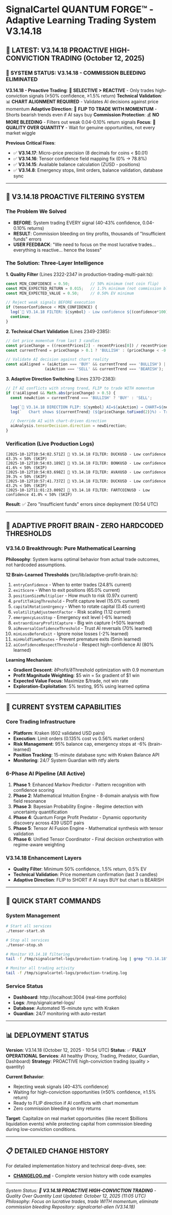 # SignalCartel QUANTUM FORGE™ - Adaptive Learning Trading System V3.14.18

## 🚀 **LATEST: V3.14.18 PROACTIVE HIGH-CONVICTION TRADING** (October 12, 2025)

### 🎯 **SYSTEM STATUS: V3.14.18 - COMMISSION BLEEDING ELIMINATED**

**V3.14.18 - Proactive Trading**: 🎯 **SELECTIVE > REACTIVE** - Only trades high-conviction signals (≥50% confidence, ≥1.5% return)
**Technical Validation**: 📊 **CHART ALIGNMENT REQUIRED** - Validates AI decisions against price momentum
**Adaptive Direction**: 🔄 **FLIP TO TRADE WITH MOMENTUM** - Shorts bearish trends even if AI says buy
**Commission Protection**: 💰 **NO MORE BLEEDING** - Filters out weak 0.04-0.10% return signals
**Focus**: 🧠 **QUALITY OVER QUANTITY** - Wait for genuine opportunities, not every market wiggle

**Previous Critical Fixes**:
- ✅ **V3.14.17**: Micro-price precision (8 decimals for coins < $0.01)
- ✅ **V3.14.16**: Tensor confidence field mapping fix (0% → 78.8%)
- ✅ **V3.14.15**: Available balance calculation (ZUSD - positions)
- ✅ **V3.14.8**: Emergency stops, limit orders, balance validation, database sync

---

## 🎯 **V3.14.18 PROACTIVE FILTERING SYSTEM**

### **The Problem We Solved**
- **BEFORE**: System trading EVERY signal (40-43% confidence, 0.04-0.10% returns)
- **RESULT**: Commission bleeding on tiny profits, thousands of "Insufficient funds" errors
- **USER FEEDBACK**: "We need to focus on the most lucrative trades... everything is reactive... hence the losses"

### **The Solution: Three-Layer Intelligence**

**1. Quality Filter** (Lines 2322-2347 in production-trading-multi-pair.ts):
```typescript
const MIN_CONFIDENCE = 0.50;         // 50% minimum (not coin flip)
const MIN_EXPECTED_RETURN = 0.015;   // 1.5% minimum (not commission bleeding)
const MIN_EXPECTED_VALUE = 0.50;     // 0.50% EV minimum

// Reject weak signals BEFORE execution
if (tensorConfidence < MIN_CONFIDENCE) {
  log(`🚫 V3.14.18 FILTER: ${symbol} - Low confidence ${(confidence*100).toFixed(1)}% < 50% (SKIP)`);
  continue;
}
```

**2. Technical Chart Validation** (Lines 2349-2385):
```typescript
// Get price momentum from last 3 candles
const priceChange = ((recentPrices[2] - recentPrices[0]) / recentPrices[0]) * 100;
const currentTrend = priceChange > 0.1 ? 'BULLISH' : (priceChange < -0.1 ? 'BEARISH' : 'NEUTRAL');

// Validate AI decision against chart reality
const aiAligned = (aiAction === 'BUY' && currentTrend === 'BULLISH') ||
                 (aiAction === 'SELL' && currentTrend === 'BEARISH');
```

**3. Adaptive Direction Switching** (Lines 2370-2383):
```typescript
// If AI conflicts with strong trend, FLIP to trade WITH momentum
if (!aiAligned && Math.abs(priceChange) > 0.5) {
  const newAction = currentTrend === 'BULLISH' ? 'BUY' : 'SELL';

  log(`🔄 V3.14.18 DIRECTION FLIP: ${symbol} AI=${aiAction} → CHART=${newAction}`);
  log(`   Chart shows ${currentTrend} (${priceChange.toFixed(2)}%) - Trading WITH momentum!`);

  // Override AI with chart-driven direction
  aiAnalysis.tensorDecision.direction = newDirection;
}
```

### **Verification (Live Production Logs)**
```
[2025-10-12T10:54:02.571Z] 🚫 V3.14.18 FILTER: DUCKUSD - Low confidence 43.3% < 50% (SKIP)
[2025-10-12T10:54:03.189Z] 🚫 V3.14.18 FILTER: BONKUSD - Low confidence 41.6% < 50% (SKIP)
[2025-10-12T10:54:03.698Z] 🚫 V3.14.18 FILTER: AVAXUSD - Low confidence 39.3% < 50% (SKIP)
[2025-10-12T10:57:41.737Z] 🚫 V3.14.18 FILTER: DUCKUSD - Low confidence 43.2% < 50% (SKIP)
[2025-10-12T11:01:23.009Z] 🚫 V3.14.18 FILTER: FARTCOINUSD - Low confidence 41.0% < 50% (SKIP)
```

**Result**: ✅ Zero "Insufficient funds" errors since deployment (10:54 UTC)

---

## 🧠 **ADAPTIVE PROFIT BRAIN - ZERO HARDCODED THRESHOLDS**

### **V3.14.0 Breakthrough: Pure Mathematical Learning**

**Philosophy**: System learns optimal behavior from actual trade outcomes, not hardcoded assumptions.

**12 Brain-Learned Thresholds** (src/lib/adaptive-profit-brain.ts):
1. `entryConfidence` - When to enter trades (24.8% current)
2. `exitScore` - When to exit positions (65.0% current)
3. `positionSizeMultiplier` - How much to risk (0.97x current)
4. `profitTakingThreshold` - Profit capture level (15.0% current)
5. `capitalRotationUrgency` - When to rotate capital (0.45 current)
6. `volatilityAdjustmentFactor` - Risk scaling (1.12 current)
7. `emergencyLossStop` - Emergency exit level (-6% learned)
8. `extraordinaryProfitCapture` - Big win capture (+50% learned)
9. `aiReversalConfidenceThreshold` - Trust AI reversals (70% learned)
10. `minLossBeforeExit` - Ignore noise losses (-2% learned)
11. `minHoldTimeMinutes` - Prevent premature exits (5min learned)
12. `aiConfidenceRespectThreshold` - Respect high-confidence AI (80% learned)

**Learning Mechanism**:
- **Gradient Descent**: ∂Profit/∂Threshold optimization with 0.9 momentum
- **Profit Magnitude Weighting**: $5 win = 5x gradient of $1 win
- **Expected Value Focus**: Maximize $/trade, not win rate
- **Exploration-Exploitation**: 5% testing, 95% using learned optima

---

## 🎯 **CURRENT SYSTEM CAPABILITIES**

### **Core Trading Infrastructure**
- **Platform**: Kraken (602 validated USD pairs)
- **Execution**: Limit orders (0.135% cost vs 0.56% market orders)
- **Risk Management**: 95% balance cap, emergency stops at -6% (brain-learned)
- **Position Tracking**: 15-minute database sync with Kraken Balance API
- **Monitoring**: 24/7 System Guardian with ntfy alerts

### **6-Phase AI Pipeline** (All Active)
1. **Phase 1**: Enhanced Markov Predictor - Pattern recognition with confidence scoring
2. **Phase 2**: Mathematical Intuition Engine - 8-domain analysis with flow field resonance
3. **Phase 3**: Bayesian Probability Engine - Regime detection with uncertainty quantification
4. **Phase 4**: Quantum Forge Profit Predator - Dynamic opportunity discovery across 439 USDT pairs
5. **Phase 5**: Tensor AI Fusion Engine - Mathematical synthesis with tensor validation
6. **Phase 6**: Unified Tensor Coordinator - Final decision orchestration with regime-aware weighting

### **V3.14.18 Enhancement Layers**
- **Quality Filter**: Minimum 50% confidence, 1.5% return, 0.5% EV
- **Technical Validation**: Price momentum confirmation (last 3 candles)
- **Adaptive Direction**: FLIP to SHORT if AI says BUY but chart is BEARISH

---

## 🔧 **QUICK START COMMANDS**

### **System Management**
```bash
# Start all services
./tensor-start.sh

# Stop all services
./tensor-stop.sh

# Monitor V3.14.18 filtering
tail -f /tmp/signalcartel-logs/production-trading.log | grep "V3.14.18"

# Monitor all trading activity
tail -f /tmp/signalcartel-logs/production-trading.log
```

### **Service Status**
- **Dashboard**: http://localhost:3004 (real-time portfolio)
- **Logs**: /tmp/signalcartel-logs/
- **Database**: Automated 15-minute sync with Kraken
- **Guardian**: 24/7 monitoring with auto-restart

---

## 📊 **DEPLOYMENT STATUS**

**Version**: V3.14.18 (October 12, 2025 - 10:54 UTC)
**Status**: ✅ **FULLY OPERATIONAL**
**Services**: All healthy (Proxy, Trading, Predator, Guardian, Dashboard)
**Strategy**: PROACTIVE high-conviction trading (quality > quantity)

**Current Behavior**:
- Rejecting weak signals (40-43% confidence)
- Waiting for high-conviction opportunities (≥50% confidence, ≥1.5% return)
- Ready to FLIP direction if AI conflicts with chart momentum
- Zero commission bleeding on tiny returns

**Target**: Capitalize on real market opportunities (like recent $billions liquidation events) while protecting capital from commission bleeding during low-conviction conditions.

---

## 📋 **DETAILED CHANGE HISTORY**

For detailed implementation history and technical deep-dives, see:
- **[CHANGELOG.md](./CHANGELOG.md)** - Complete version history with code examples

---

*System Status: 🎯 **V3.14.18 PROACTIVE HIGH-CONVICTION TRADING** - Quality Over Quantity*
*Last Updated: October 12, 2025 (11:05 UTC)*
*Philosophy: Focus on lucrative trades, trade WITH momentum, eliminate commission bleeding*
*Repository: signalcartel-alien (V3.14.18)*
